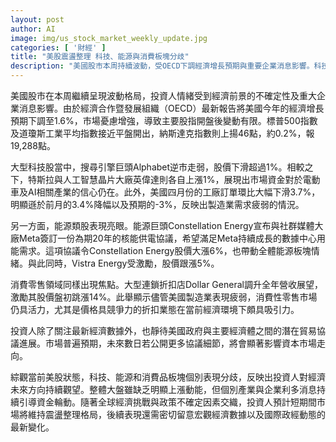 ```yaml
---
layout: post
author: AI
image: img/us_stock_market_weekly_update.jpg
categories: [ '財經' ]
title: "美股震盪整理 科技、能源與消費板塊分歧"
description: "美國股市本周持續波動，受OECD下調經濟增長預期與重要企業消息影響。科技股如Alphabet走弱，但特斯拉、英偉達逆勢上漲，能源類股因Meta與Constellation Energy簽署核能供電協議而全面上揚。消費零售領域由Dollar General財測帶動表現。投資人持續觀望經濟前景，短期市場預料將維持整理走勢，後續仍聚焦宏觀經濟數據與國際政經進展。"
---
```

美國股市在本周繼續呈現波動格局，投資人情緒受到經濟前景的不確定性及重大企業消息影響。由於經濟合作暨發展組織（OECD）最新報告將美國今年的經濟增長預期下調至1.6%，市場憂慮增強，導致主要股指開盤後變動有限。標普500指數及道瓊斯工業平均指數接近平盤開出，納斯達克指數則上揚46點，約0.2%，報19,288點。

大型科技股當中，搜尋引擎巨頭Alphabet逆市走弱，股價下滑超過1%。相較之下，特斯拉與人工智慧晶片大廠英偉達則各自上漲1%，展現出市場資金對於電動車及AI相關產業的信心仍在。此外，美國四月份的工廠訂單環比大幅下滑3.7%，明顯遜於前月的3.4%降幅以及預期的-3%，反映出製造業需求疲弱的情況。

另一方面，能源類股表現亮眼。能源巨頭Constellation Energy宣布與社群媒體大廠Meta簽訂一份為期20年的核能供電協議，希望滿足Meta持續成長的數據中心用能需求。這項協議令Constellation Energy股價大漲6%，也帶動全體能源板塊情緒。與此同時，Vistra Energy受激勵，股價跟漲5%。

消費零售領域同樣出現焦點。大型連鎖折扣店Dollar General調升全年營收展望，激勵其股價盤初跳漲14%。此舉顯示儘管美國製造業表現疲弱，消費性零售市場仍具活力，尤其是價格具競爭力的折扣業態在當前經濟環境下頗具吸引力。

投資人除了關注最新經濟數據外，也靜待美國政府與主要經濟體之間的潛在貿易協議進展。市場普遍預期，未來數日若公開更多協議細節，將會顯著影響資本市場走向。

綜觀當前美股狀態，科技、能源和消費品板塊個別表現分歧，反映出投資人對經濟未來方向持續觀望。整體大盤雖缺乏明顯上漲動能，但個別產業與企業利多消息持續引導資金輪動。隨著全球經濟挑戰與政策不確定因素交織，投資人預計短期間市場將維持震盪整理格局，後續表現還需密切留意宏觀經濟數據以及國際政經動態的最新變化。